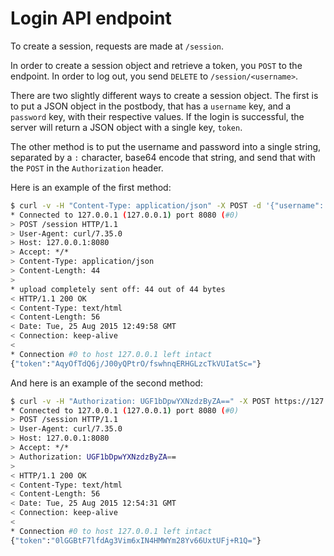 # Login API endpoint

To create a session, requests are made at `/session`.

In order to create a session object and retrieve a token, you `POST` to
the endpoint. In order to log out, you send `DELETE` to
`/session/<username>`.

There are two slightly different ways to create a session object. The
first is to put a JSON object in the postbody, that has a `username`
key, and a `password` key, with their respective values. If the login is
successful, the server will return a JSON object with a single key,
`token`.

The other method is to put the username and password into a single
string, separated by a `:` character, base64 encode that string, and
send that with the `POST` in the `Authorization` header.

Here is an example of the first method:

```bash
$ curl -v -H "Content-Type: application/json" -X POST -d '{"username": "foo", "password": "bar"}' https://127.0.0.1:8080/session
* Connected to 127.0.0.1 (127.0.0.1) port 8080 (#0)
> POST /session HTTP/1.1
> User-Agent: curl/7.35.0
> Host: 127.0.0.1:8080
> Accept: */*
> Content-Type: application/json
> Content-Length: 44
> 
* upload completely sent off: 44 out of 44 bytes
< HTTP/1.1 200 OK
< Content-Type: text/html
< Content-Length: 56
< Date: Tue, 25 Aug 2015 12:49:58 GMT
< Connection: keep-alive
< 
* Connection #0 to host 127.0.0.1 left intact
{"token":"AqyOfTdQ6j/J00yQPtrO/fswhnqERHGLzcTkVUIatSc="}
```

And here is an example of the second method:

```bash
$ curl -v -H "Authorization: UGF1bDpwYXNzdzByZA==" -X POST https://127.0.0.1:8080/session
* Connected to 127.0.0.1 (127.0.0.1) port 8080 (#0)
> POST /session HTTP/1.1
> User-Agent: curl/7.35.0
> Host: 127.0.0.1:8080
> Accept: */*
> Authorization: UGF1bDpwYXNzdzByZA==
> 
< HTTP/1.1 200 OK
< Content-Type: text/html
< Content-Length: 56
< Date: Tue, 25 Aug 2015 12:54:31 GMT
< Connection: keep-alive
< 
* Connection #0 to host 127.0.0.1 left intact
{"token":"0lGGBtF7lfdAg3Vim6xIN4HMWYm28Yv66UxtUFj+R1Q="}
```
